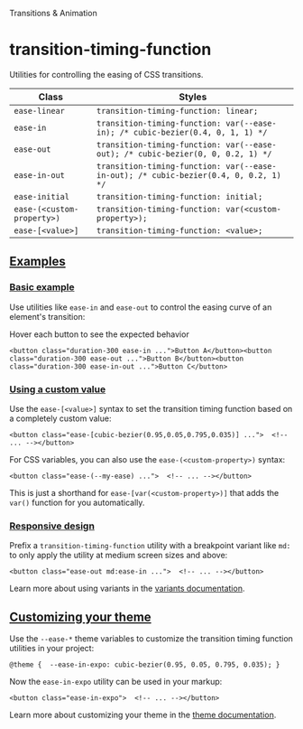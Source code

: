 Transitions & Animation

# transition-timing-function

Utilities for controlling the easing of CSS transitions.

| Class                      | Styles                                                                               |
| -------------------------- | ------------------------------------------------------------------------------------ |
| `ease-linear`              | `transition-timing-function: linear;`                                                |
| `ease-in`                  | `transition-timing-function: var(--ease-in); /* cubic-bezier(0.4, 0, 1, 1) */`       |
| `ease-out`                 | `transition-timing-function: var(--ease-out); /* cubic-bezier(0, 0, 0.2, 1) */`      |
| `ease-in-out`              | `transition-timing-function: var(--ease-in-out); /* cubic-bezier(0.4, 0, 0.2, 1) */` |
| `ease-initial`             | `transition-timing-function: initial;`                                               |
| `ease-(<custom-property>)` | `transition-timing-function: var(<custom-property>);`                                |
| `ease-[<value>]`           | `transition-timing-function: <value>;`                                               |

## [Examples](#examples)

### [Basic example](#basic-example)

Use utilities like `ease-in` and `ease-out` to control the easing curve of an element's transition:

Hover each button to see the expected behavior

```
<button class="duration-300 ease-in ...">Button A</button><button class="duration-300 ease-out ...">Button B</button><button class="duration-300 ease-in-out ...">Button C</button>
```

### [Using a custom value](#using-a-custom-value)

Use the `ease-[<value>]` syntax to set the transition timing function based on a completely custom value:

```
<button class="ease-[cubic-bezier(0.95,0.05,0.795,0.035)] ...">  <!-- ... --></button>
```

For CSS variables, you can also use the `ease-(<custom-property>)` syntax:

```
<button class="ease-(--my-ease) ...">  <!-- ... --></button>
```

This is just a shorthand for `ease-[var(<custom-property>)]` that adds the `var()` function for you automatically.

### [Responsive design](#responsive-design)

Prefix a `transition-timing-function` utility with a breakpoint variant like `md:` to only apply the utility at medium screen sizes and above:

```
<button class="ease-out md:ease-in ...">  <!-- ... --></button>
```

Learn more about using variants in the [variants documentation](/docs/hover-focus-and-other-states).

## [Customizing your theme](#customizing-your-theme)

Use the `--ease-*` theme variables to customize the transition timing function utilities in your project:

```
@theme {  --ease-in-expo: cubic-bezier(0.95, 0.05, 0.795, 0.035); }
```

Now the `ease-in-expo` utility can be used in your markup:

```
<button class="ease-in-expo">  <!-- ... --></button>
```

Learn more about customizing your theme in the [theme documentation](/docs/theme#customizing-your-theme).

